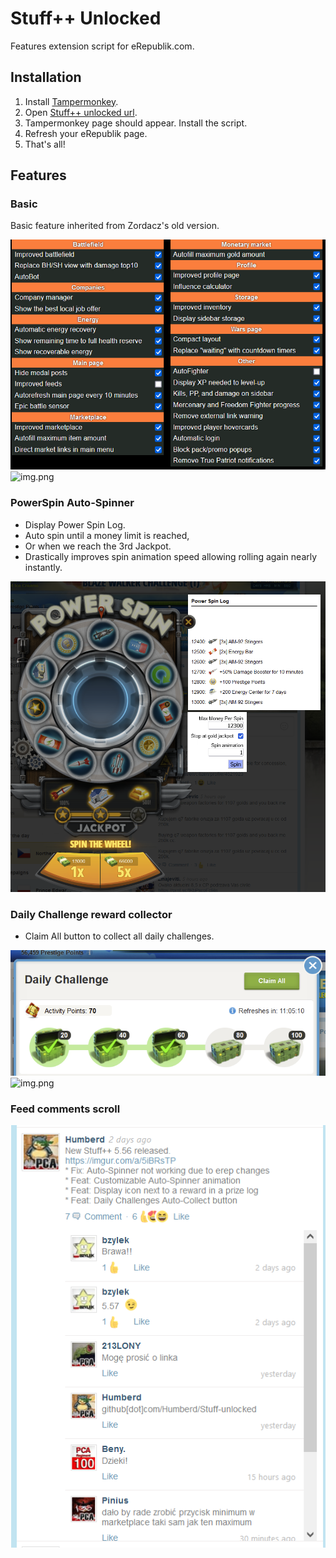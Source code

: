# Stuff++ Unlocked

Features extension script for eRepublik.com.

## Installation

1. Install [Tampermonkey](https://www.tampermonkey.net/).
2. Open [Stuff++ unlocked url](https://github.com/Humberd/Stuff-unlocked/raw/master/src/index.user.js).
3. Tampermonkey page should appear. Install the script.
4. Refresh your eRepublik page.
5. That's all!

## Features

### Basic

Basic feature inherited from Zordacz's old version.

![basic-stuff-features.png](assets%2Fbasic-stuff-features.png)![img.png](assets/img.png)

### PowerSpin Auto-Spinner

* Display Power Spin Log.
* Auto spin until a money limit is reached,
* Or when we reach the 3rd Jackpot.
* Drastically improves spin animation speed allowing rolling again nearly instantly.

![auto-spinner-feature.png](assets%2Fauto-spinner-feature.png)

### Daily Challenge reward collector

* Claim All button to collect all daily challenges.

![daily-challenge-collector-feature.png](assets%2Fdaily-challenge-collector-feature.png)![img.png](assets/img.png)

### Feed comments scroll

![feed-comments-scroll-feature.png](assets%2Ffeed-comments-scroll-feature.png)

